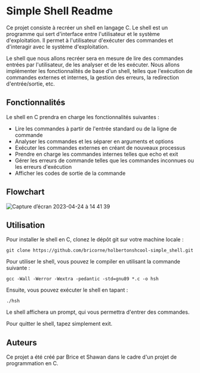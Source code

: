 <h1> Simple Shell Readme</h1>

Ce projet consiste à recréer un shell en langage C. Le shell est un programme qui sert d'interface entre l'utilisateur et le système d'exploitation. Il permet à l'utilisateur d'exécuter des commandes et d'interagir avec le système d'exploitation.

Le shell que nous allons recréer sera en mesure de lire des commandes entrées par l'utilisateur, de les analyser et de les exécuter. Nous allons implémenter les fonctionnalités de base d'un shell, telles que l'exécution de commandes externes et internes, la gestion des erreurs, la redirection d'entrée/sortie, etc.

<h2>Fonctionnalités</h2>

Le shell en C prendra en charge les fonctionnalités suivantes :

<ul>
<li>Lire les commandes à partir de l'entrée standard ou de la ligne de commande</li>
<li>Analyser les commandes et les séparer en arguments et options</li>
<li>Exécuter les commandes externes en créant de nouveaux processus</li>
<li>Prendre en charge les commandes internes telles que echo et exit</li>
<li>Gérer les erreurs de commande telles que les commandes inconnues ou les erreurs d'exécution</li>
  <li>Afficher les codes de sortie de la commande</li>
  </ul>
  
  <h2>Flowchart</h2>
  
  ![Capture d’écran 2023-04-24 à 14 41 39](https://user-images.githubusercontent.com/49965538/234015040-35726789-870b-4898-a641-d0f7b2750d8b.png)

  <h2>Utilisation</h2>
  
Pour installer le shell en C, clonez le dépôt git sur votre machine locale :

```git clone https://github.com/bricorne/holbertonshcool-simple_shell.git```

Pour utiliser le shell, vous pouvez le compiler en utilisant la commande suivante :

```gcc -Wall -Werror -Wextra -pedantic -std=gnu89 *.c -o hsh```

Ensuite, vous pouvez exécuter le shell en tapant :

```./hsh```

Le shell affichera un prompt, qui vous permettra d'entrer des commandes.

Pour quitter le shell, tapez simplement exit.

<h2>Auteurs</h2>

Ce projet a été créé par Brice et Shawan dans le cadre d'un projet de programmation en C.
